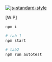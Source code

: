 [![js-standard-style](https://img.shields.io/badge/code%20style-standard-brightgreen.svg?style=flat)](http://standardjs.com)

[WIP]

```sh
npm i

# tab 1
npm start

# tab2
npm run autotest
```
